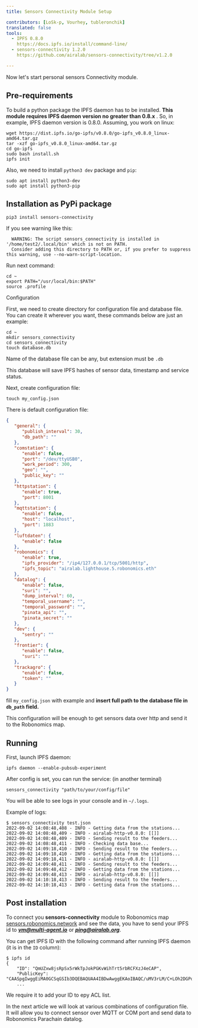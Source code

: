 ```yaml
---
title: Sensors Connectivity Module Setup

contributors: [LoSk-p, Vourhey, tubleronchik]
translated: false
tools:   
  - IPFS 0.8.0
    https://docs.ipfs.io/install/command-line/
  - sensors-connectivity 1.2.0
    https://github.com/airalab/sensors-connectivity/tree/v1.2.0

---
```


Now let's start personal sensors Connectivity module.

## Pre-requirements

To build a python package the IPFS daemon has to be installed. **This module requires IPFS daemon version no greater than 0.8.x** . 
So, in example, IPFS daemon version is 0.8.0. Assuming, you work on linux:

```
wget https://dist.ipfs.io/go-ipfs/v0.8.0/go-ipfs_v0.8.0_linux-amd64.tar.gz
tar -xzf go-ipfs_v0.8.0_linux-amd64.tar.gz
cd go-ipfs
sudo bash install.sh 
ipfs init
```
Also, we need to install `python3 dev` package and `pip`:

```shell
sudo apt install python3-dev
sudo apt install python3-pip
```

## Installation as PyPi package

```
pip3 install sensors-connectivity
```

If you see warning like this:

```shell
  WARNING: The script sensors_connectivity is installed in '/home/test2/.local/bin' which is not on PATH.
  Consider adding this directory to PATH or, if you prefer to suppress this warning, use --no-warn-script-location.
```

Run next command:
```shell
cd ~
export PATH="/usr/local/bin:$PATH"
source .profile
```

<robo-wiki-title :type="2" anchor="json-configuration"> 
Configuration
</robo-wiki-title>

First, we need to create directory for configuration file and database file. You can create it wherever you want, these commands below are just an example:

```shell
cd ~
mkdir sensors_connectivity
cd sensors_connectivity
touch database.db
```

<robo-wiki-note type="okay"> Name of the database file can be any, but extension must be `.db`</robo-wiki-note>

This database will save IPFS hashes of sensor data, timestamp and service status.

Next, create configuration file:
```shell
touch my_config.json
```

There is default configuration file:

```json
{
   "general": {
      "publish_interval": 30,
      "db_path": ""
   },
   "comstation": {
      "enable": false,
      "port": "/dev/ttyUSB0",
      "work_period": 300,
      "geo": "",
      "public_key": ""
   },
   "httpstation": {
      "enable": true,
      "port": 8001
   },
   "mqttstation": {
      "enable": false,
      "host": "localhost",
      "port": 1883
   },
   "luftdaten": {
      "enable": false
   },
   "robonomics": {
      "enable": true,
      "ipfs_provider": "/ip4/127.0.0.1/tcp/5001/http",
      "ipfs_topic": "airalab.lighthouse.5.robonomics.eth"
   },
   "datalog": {
      "enable": false,
      "suri": "",
      "dump_interval": 60,
      "temporal_username": "",
      "temporal_password": "",
      "pinata_api": "",
      "pinata_secret": ""
   },
   "dev": {
      "sentry": ""
   },
   "frontier": {
      "enable": false,
      "suri": ""
   },
   "trackagro": {
      "enable": false,
      "token": ""
   }
}
```

fill `my_config.json` with example and **insert full path to the database file in `db_path` field.** 

This configuration will be enough to get sensors data over http and send it to the Robonomics map.

## Running

First, launch IPFS daemon:

```
ipfs daemon --enable-pubsub-experiment
```
After config is set, you can run the service: (in another terminal)

```
sensors_connectivity "path/to/your/config/file"
```

You will be able to see logs in your console and in `~/.logs`.

Example of logs:
```shell
$ sensors_connectivity test.json 
2022-09-02 14:08:48,408 - INFO - Getting data from the stations...
2022-09-02 14:08:48,409 - INFO - airalab-http-v0.8.0: [[]]
2022-09-02 14:08:48,409 - INFO - Sending result to the feeders...
2022-09-02 14:08:48,411 - INFO - Checking data base...
2022-09-02 14:09:18,410 - INFO - Sending result to the feeders...
2022-09-02 14:09:18,410 - INFO - Getting data from the stations...
2022-09-02 14:09:18,411 - INFO - airalab-http-v0.8.0: [[]]
2022-09-02 14:09:48,411 - INFO - Sending result to the feeders...
2022-09-02 14:09:48,412 - INFO - Getting data from the stations...
2022-09-02 14:09:48,413 - INFO - airalab-http-v0.8.0: [[]]
2022-09-02 14:10:18,413 - INFO - Sending result to the feeders...
2022-09-02 14:10:18,413 - INFO - Getting data from the stations...

```

## Post installation

To connect you **sensors-connectivity** module to Robonomics map [sensors.robonomics.network](https://sensors.robonomics.network/) and see the data,
you have to send your IPFS id to ***vm@multi-agent.io*** or ***ping@airalab.org***. 

You can get IPFS ID with the following command after running IPFS daemon (it is in the `ID` column):

```console
$ ipfs id
{
	"ID": "QmUZxw8jsRpSx5rWkTpJokPGKvWihTrt5rbRCFXzJ4eCAP",
	"PublicKey": "CAASpgIwggEiMA0GCSqGSIb3DQEBAQUAA4IBDwAwggEKAoIBAQC/uMV3rLM/C+LOh2DGPo3chr+VM+vyYMKi...
    ...
```

We require it to add your ID to еру ACL list.

In the next article we will look at various combinations of configuration file. It will allow you to connect sensor
over MQTT or COM port and send data to Robonomics Parachain datalog.